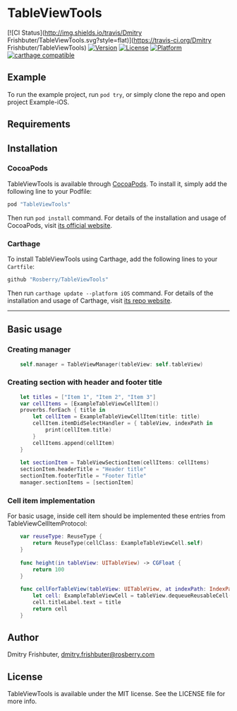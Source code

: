 # TableViewTools

[![CI Status](http://img.shields.io/travis/Dmitry Frishbuter/TableViewTools.svg?style=flat)](https://travis-ci.org/Dmitry Frishbuter/TableViewTools)
[![Version](https://img.shields.io/cocoapods/v/TableViewTools.svg?style=flat)](http://cocoapods.org/pods/TableViewTools)
[![License](https://img.shields.io/cocoapods/l/TableViewTools.svg?style=flat)](http://cocoapods.org/pods/TableViewTools)
[![Platform](https://img.shields.io/cocoapods/p/TableViewTools.svg?style=flat)](http://cocoapods.org/pods/TableViewTools)
[![carthage compatible](https://img.shields.io/badge/Carthage-compatible-blue.svg)](https://github.com/Carthage/Carthage) 

## Example

To run the example project, run `pod try`, or simply clone the repo and open project Example-iOS.

## Requirements

## Installation
### CocoaPods

TableViewTools is available through [CocoaPods](http://cocoapods.org). To install
it, simply add the following line to your Podfile:

```ruby
pod "TableViewTools"
```

Then run `pod install` command. For details of the installation and usage of CocoaPods, visit [its official website](https://cocoapods.org).

### Carthage

To install TableViewTools using Carthage, add the following lines to your `Cartfile`:

```ruby
github "Rosberry/TableViewTools"
```

Then run `carthage update --platform iOS` command. For details of the installation and usage of Carthage, visit [its  repo website](https://github.com/Carthage/Carthage).

---

## Basic usage

### Creating manager

```swift
	self.manager = TableViewManager(tableView: self.tableView)

```

### Creating section with header and footer title

```swift
	let titles = ["Item 1", "Item 2", "Item 3"]
    var cellItems = [ExampleTableViewCellItem]()
    proverbs.forEach { title in
        let cellItem = ExampleTableViewCellItem(title: title)
        cellItem.itemDidSelectHandler = { tableView, indexPath in
            print(cellItem.title)
        }
        cellItems.append(cellItem)
    }
    
    let sectionItem = TableViewSectionItem(cellItems: cellItems)
    sectionItem.headerTitle = "Header title"
    sectionItem.footerTitle = "Footer Title"
    manager.sectionItems = [sectionItem]

```

### Cell item implementation

For basic usage, inside cell item should be implemented these entries from TableViewCellItemProtocol:

```swift
	var reuseType: ReuseType {
        return ReuseType(cellClass: ExampleTableViewCell.self)
    }
    
    func height(in tableView: UITableView) -> CGFloat {
        return 100
    }
    
    func cellForTableView(tableView: UITableView, at indexPath: IndexPath) -> UITableViewCell {
        let cell: ExampleTableViewCell = tableView.dequeueReusableCell()
        cell.titleLabel.text = title
        return cell
    }
```

## Author

Dmitry Frishbuter, dmitry.frishbuter@rosberry.com

## License

TableViewTools is available under the MIT license. See the LICENSE file for more info.
